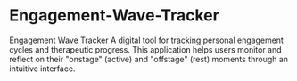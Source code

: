 # Engagement-Wave-Tracker
Engagement Wave Tracker A digital tool for tracking personal engagement cycles and therapeutic progress. This application helps users monitor and reflect on their "onstage" (active) and "offstage" (rest) moments through an intuitive interface.
